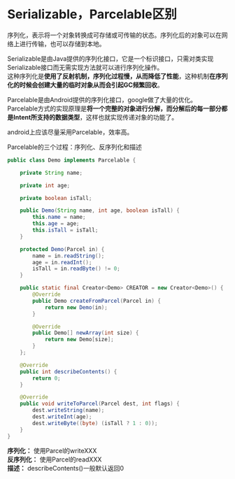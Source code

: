 # Serializable，Parcelable区别

序列化，表示将一个对象转换成可存储或可传输的状态。序列化后的对象可以在网络上进行传输，也可以存储到本地。

Serializable是由Java提供的序列化接口，它是一个标识接口，只需对类实现Serializable接口而无需实现方法就可以进行序列化操作。  
这种序列化是**使用了反射机制，序列化过程慢，从而降低了性能**，这种机制**在序列化的时候会创建大量的临时对象从而会引起GC频繁回收**。

Parcelable是由Android提供的序列化接口，google做了大量的优化。  
Parcelable方式的实现原理是**将一个完整的对象进行分解，而分解后的每一部分都是Intent所支持的数据类型**，这样也就实现传递对象的功能了。

android上应该尽量采用Parcelable，效率高。  

Parcelable的三个过程：序列化、反序列化和描述
```java
public class Demo implements Parcelable {

    private String name;

    private int age;

    private boolean isTall;

    public Demo(String name, int age, boolean isTall) {
        this.name = name;
        this.age = age;
        this.isTall = isTall;
    }

    protected Demo(Parcel in) {
        name = in.readString();
        age = in.readInt();
        isTall = in.readByte() != 0;
    }

    public static final Creator<Demo> CREATOR = new Creator<Demo>() {
        @Override
        public Demo createFromParcel(Parcel in) {
            return new Demo(in);
        }

        @Override
        public Demo[] newArray(int size) {
            return new Demo[size];
        }
    };

    @Override
    public int describeContents() {
        return 0;
    }

    @Override
    public void writeToParcel(Parcel dest, int flags) {
        dest.writeString(name);
        dest.writeInt(age);
        dest.writeByte((byte) (isTall ? 1 : 0));
    }
}
```
**序列化：** 使用Parcel的writeXXX  
**反序列化：**  使用Parcel的readXXX  
**描述：** describeContents()一般默认返回0